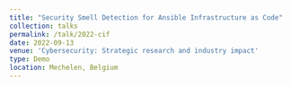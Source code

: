 ```yaml
---
title: "Security Smell Detection for Ansible Infrastructure as Code"
collection: talks
permalink: /talk/2022-cif
date: 2022-09-13
venue: 'Cybersecurity: Strategic research and industry impact'
type: Demo
location: Mechelen, Belgium
---
```

